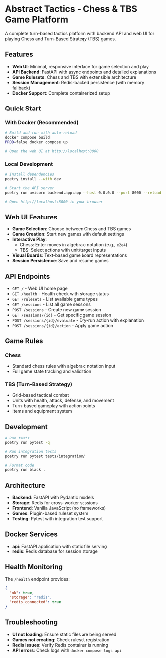 # Abstract Tactics - Chess & TBS Game Platform

A complete turn-based tactics platform with backend API and web UI for playing Chess and Turn-Based Strategy (TBS) games.

## Features

- **Web UI**: Minimal, responsive interface for game selection and play
- **API Backend**: FastAPI with async endpoints and detailed explanations
- **Game Rulesets**: Chess and TBS with extensible architecture
- **Session Management**: Redis-backed persistence (with memory fallback)
- **Docker Support**: Complete containerized setup

## Quick Start

### With Docker (Recommended)
```bash
# Build and run with auto-reload
docker compose build
PROD=false docker compose up

# Open the web UI at http://localhost:8000
```

### Local Development
```bash
# Install dependencies
poetry install --with dev

# Start the API server
poetry run uvicorn backend.app:app --host 0.0.0.0 --port 8000 --reload

# Open http://localhost:8000 in your browser
```

## Web UI Features

- **Game Selection**: Choose between Chess and TBS games
- **Game Creation**: Start new games with default settings
- **Interactive Play**:
  - Chess: Enter moves in algebraic notation (e.g., `e2e4`)
  - TBS: Select actions with unit/target inputs
- **Visual Boards**: Text-based game board representations
- **Session Persistence**: Save and resume games

## API Endpoints

- `GET /` - Web UI home page
- `GET /health` - Health check with storage status
- `GET /rulesets` - List available game types
- `GET /sessions` - List all game sessions
- `POST /sessions` - Create new game session
- `GET /sessions/{id}` - Get specific game session
- `POST /sessions/{id}/evaluate` - Dry-run action with explanation
- `POST /sessions/{id}/action` - Apply game action

## Game Rules

### Chess
- Standard chess rules with algebraic notation input
- Full game state tracking and validation

### TBS (Turn-Based Strategy)
- Grid-based tactical combat
- Units with health, attack, defense, and movement
- Turn-based gameplay with action points
- Items and equipment system

## Development

```bash
# Run tests
poetry run pytest -q

# Run integration tests
poetry run pytest tests/integration/

# Format code
poetry run black .
```

## Architecture

- **Backend**: FastAPI with Pydantic models
- **Storage**: Redis for cross-worker sessions
- **Frontend**: Vanilla JavaScript (no frameworks)
- **Games**: Plugin-based ruleset system
- **Testing**: Pytest with integration test support

## Docker Services

- **api**: FastAPI application with static file serving
- **redis**: Redis database for session storage

## Health Monitoring

The `/health` endpoint provides:
```json
{
  "ok": true,
  "storage": "redis",
  "redis_connected": true
}
```

## Troubleshooting

- **UI not loading**: Ensure static files are being served
- **Games not creating**: Check ruleset registration
- **Redis issues**: Verify Redis container is running
- **API errors**: Check logs with `docker compose logs api`

